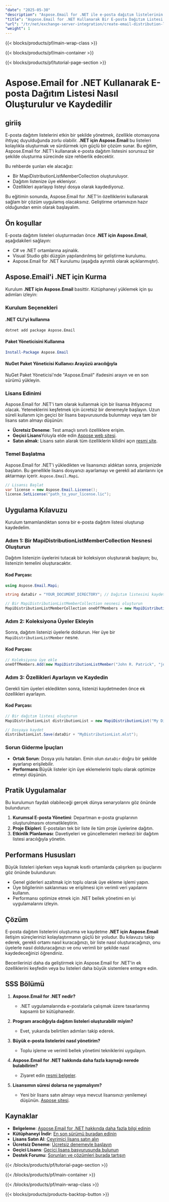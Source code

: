```yaml
---
"date": "2025-05-30"
"description": "Aspose.Email for .NET ile e-posta dağıtım listelerinin nasıl oluşturulacağını ve yönetileceğini akıcı bir süreçte öğrenin. Bu kılavuz, verimli entegrasyon için adım adım talimatlar sağlar."
"title": "Aspose.Email for .NET Kullanarak Bir E-posta Dağıtım Listesi Oluşturun | Exchange Server Entegrasyon Kılavuzu"
"url": "/tr/net/exchange-server-integration/create-email-distribution-list-aspose-dotnet/"
"weight": 1
---
```


{{< blocks/products/pf/main-wrap-class >}}

{{< blocks/products/pf/main-container >}}

{{< blocks/products/pf/tutorial-page-section >}}
# Aspose.Email for .NET Kullanarak E-posta Dağıtım Listesi Nasıl Oluşturulur ve Kaydedilir

## giriiş

E-posta dağıtım listelerini etkin bir şekilde yönetmek, özellikle otomasyona ihtiyaç duyulduğunda zorlu olabilir. **.NET için Aspose.Email** bu listeleri kolaylıkla oluşturmak ve sürdürmek için güçlü bir çözüm sunar. Bu eğitim, Aspose.Email for .NET'i kullanarak e-posta dağıtım listesini sorunsuz bir şekilde oluşturma sürecinde size rehberlik edecektir.

Bu rehberde şunları ele alacağız:
- Bir MapiDistributionListMemberCollection oluşturuluyor.
- Dağıtım listenize üye ekleniyor.
- Özellikleri ayarlayıp listeyi dosya olarak kaydediyoruz.

Bu eğitimin sonunda, Aspose.Email for .NET'in özelliklerini kullanarak sağlam bir çözüm uygulamış olacaksınız. Geliştirme ortamınızın hazır olduğundan emin olarak başlayalım.

## Ön koşullar

E-posta dağıtım listeleri oluşturmadan önce **.NET için Aspose.Email**, aşağıdakileri sağlayın:
- C# ve .NET ortamlarına aşinalık.
- Visual Studio gibi düzgün yapılandırılmış bir geliştirme kurulumu.
- Aspose.Email for .NET kurulumu (aşağıda ayrıntılı olarak açıklanmıştır).

## Aspose.Email'i .NET için Kurma

Kurulum **.NET için Aspose.Email** basittir. Kütüphaneyi yüklemek için şu adımları izleyin:

### Kurulum Seçenekleri

#### .NET CLI'yi kullanma
```bash
dotnet add package Aspose.Email
```

#### Paket Yöneticisini Kullanma
```powershell
Install-Package Aspose.Email
```

#### NuGet Paket Yöneticisi Kullanıcı Arayüzü aracılığıyla
NuGet Paket Yöneticisi'nde "Aspose.Email" ifadesini arayın ve en son sürümü yükleyin.

### Lisans Edinimi

Aspose.Email for .NET'i tam olarak kullanmak için bir lisansa ihtiyacınız olacak. Yeteneklerini keşfetmek için ücretsiz bir denemeyle başlayın. Uzun süreli kullanım için geçici bir lisans başvurusunda bulunmayı veya tam bir lisans satın almayı düşünün:
- **Ücretsiz Deneme**: Test amaçlı sınırlı özelliklere erişim.
- **Geçici Lisans**Yoluyla elde edin [Aspose web sitesi](https://purchase.aspose.com/temporary-license/).
- **Satın almak**: Lisans satın alarak tüm özelliklerin kilidini açın [resmi site](https://purchase.aspose.com/buy).

### Temel Başlatma

Aspose.Email for .NET'i yükledikten ve lisansınızı aldıktan sonra, projenizde başlatın. Bu genellikle lisans dosyanızı ayarlamayı ve gerekli ad alanlarını içe aktarmayı içerir. `Aspose.Email.Mapi`.

```csharp
// Lisansı Başlat
var license = new Aspose.Email.License();
license.SetLicense("path_to_your_license.lic");
```

## Uygulama Kılavuzu

Kurulum tamamlandıktan sonra bir e-posta dağıtım listesi oluşturup kaydedelim.

### Adım 1: Bir MapiDistributionListMemberCollection Nesnesi Oluşturun

Dağıtım listenizin üyelerini tutacak bir koleksiyon oluşturarak başlayın; bu, listenizin temelini oluşturacaktır.

#### Kod Parçası:
```csharp
using Aspose.Email.Mapi;

string dataDir = "YOUR_DOCUMENT_DIRECTORY"; // Dağıtım listesini kaydetme yolu

// Bir MapiDistributionListMemberCollection nesnesi oluşturun
MapiDistributionListMemberCollection oneOffMembers = new MapiDistributionListMemberCollection();
```

### Adım 2: Koleksiyona Üyeler Ekleyin

Sonra, dağıtım listenizi üyelerle doldurun. Her üye bir `MapiDistributionListMember` nesne.

#### Kod Parçası:
```csharp
// Koleksiyona üye ekle
oneOffMembers.Add(new MapiDistributionListMember("John R. Patrick", "john@example.com"));
```

### Adım 3: Özellikleri Ayarlayın ve Kaydedin

Gerekli tüm üyeleri ekledikten sonra, listenizi kaydetmeden önce ek özellikleri ayarlayın.

#### Kod Parçası:
```csharp
// Bir dağıtım listesi oluşturun
MapiDistributionList distributionList = new MapiDistributionList("My Distribution List", oneOffMembers);

// Dosyaya kaydet
distributionList.Save(dataDir + "MyDistributionList.mlst");
```

### Sorun Giderme İpuçları
- **Ortak Sorun**: Dosya yolu hataları. Emin olun `dataDir` doğru bir şekilde ayarlanıp erişilebilir.
- **Performans**:Büyük listeler için üye eklemelerini toplu olarak optimize etmeyi düşünün.

## Pratik Uygulamalar

Bu kurulumun faydalı olabileceği gerçek dünya senaryolarını göz önünde bulundurun:
1. **Kurumsal E-posta Yönetimi**: Departman e-posta gruplarının oluşturulmasını otomatikleştirin.
2. **Proje Ekipleri**: E-postaları tek bir liste ile tüm proje üyelerine dağıtın.
3. **Etkinlik Planlaması**: Davetiyeleri ve güncellemeleri merkezi bir dağıtım listesi aracılığıyla yönetin.

## Performans Hususları

Büyük listeleri işlerken veya kaynak kısıtlı ortamlarda çalışırken şu ipuçlarını göz önünde bulundurun:
- Genel giderleri azaltmak için toplu olarak üye ekleme işlemi yapın.
- Üye bilgilerinin saklanması ve erişilmesi için verimli veri yapılarını kullanın.
- Performansı optimize etmek için .NET bellek yönetimi en iyi uygulamalarını izleyin.

## Çözüm

E-posta dağıtım listelerini oluşturma ve kaydetme **.NET için Aspose.Email** iletişim süreçlerinizi kolaylaştırmanın güçlü bir yoludur. Bu kılavuzu takip ederek, gerekli ortamı nasıl kuracağınızı, bir liste nasıl oluşturacağınızı, onu üyelerle nasıl dolduracağınızı ve onu verimli bir şekilde nasıl kaydedeceğinizi öğrendiniz. 

Becerilerinizi daha da geliştirmek için Aspose.Email for .NET'in ek özelliklerini keşfedin veya bu listeleri daha büyük sistemlere entegre edin.

## SSS Bölümü

1. **Aspose.Email for .NET nedir?**
   - .NET uygulamalarında e-postalarla çalışmak üzere tasarlanmış kapsamlı bir kütüphanedir.

2. **Program aracılığıyla dağıtım listeleri oluşturabilir miyim?**
   - Evet, yukarıda belirtilen adımları takip ederek.

3. **Büyük e-posta listelerini nasıl yönetirim?**
   - Toplu işleme ve verimli bellek yönetimi tekniklerini uygulayın.

4. **Aspose.Email for .NET hakkında daha fazla kaynağı nerede bulabilirim?**
   - Ziyaret edin [resmi belgeler](https://reference.aspose.com/email/net/).

5. **Lisansımın süresi dolarsa ne yapmalıyım?**
   - Yeni bir lisans satın almayı veya mevcut lisansınızı yenilemeyi düşünün. [Aspose sitesi](https://purchase.aspose.com/buy).

## Kaynaklar
- **Belgeleme**: [Aspose.Email for .NET hakkında daha fazla bilgi edinin](https://reference.aspose.com/email/net/)
- **Kütüphaneyi İndir**: [En son sürümü buradan edinin](https://releases.aspose.com/email/net/)
- **Lisans Satın Al**: [Çevrimiçi lisans satın alın](https://purchase.aspose.com/buy)
- **Ücretsiz Deneme**: [Ücretsiz denemeyle başlayın](https://releases.aspose.com/email/net/)
- **Geçici Lisans**: [Geçici lisans başvurusunda bulunun](https://purchase.aspose.com/temporary-license/)
- **Destek Forumu**: [Sorunları ve çözümleri burada tartışın](https://forum.aspose.com/c/email/10)

{{< /blocks/products/pf/tutorial-page-section >}}

{{< /blocks/products/pf/main-container >}}

{{< /blocks/products/pf/main-wrap-class >}}

{{< blocks/products/products-backtop-button >}}